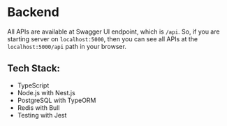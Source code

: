 # Backend

All APIs are available at Swagger UI endpoint, which is `/api`. So, if you are starting server on `localhost:5000`, then you can see all APIs at the `localhost:5000/api` path in your browser.

## Tech Stack:

- TypeScript
- Node.js with Nest.js
- PostgreSQL with TypeORM
- Redis with Bull
- Testing with Jest
